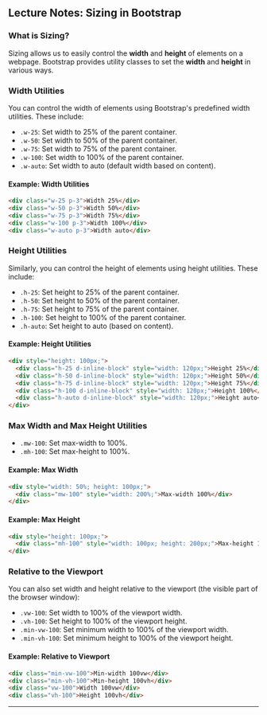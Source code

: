 ## **Lecture Notes: Sizing in Bootstrap**

### **What is Sizing?**
Sizing allows us to easily control the **width** and **height** of elements on a webpage. Bootstrap provides utility classes to set the **width** and **height** in various ways.

### **Width Utilities**

You can control the width of elements using Bootstrap's predefined width utilities. These include:

- `.w-25`: Set width to 25% of the parent container.
- `.w-50`: Set width to 50% of the parent container.
- `.w-75`: Set width to 75% of the parent container.
- `.w-100`: Set width to 100% of the parent container.
- `.w-auto`: Set width to auto (default width based on content).

#### **Example: Width Utilities**

```html
<div class="w-25 p-3">Width 25%</div>
<div class="w-50 p-3">Width 50%</div>
<div class="w-75 p-3">Width 75%</div>
<div class="w-100 p-3">Width 100%</div>
<div class="w-auto p-3">Width auto</div>
```

### **Height Utilities**

Similarly, you can control the height of elements using height utilities. These include:

- `.h-25`: Set height to 25% of the parent container.
- `.h-50`: Set height to 50% of the parent container.
- `.h-75`: Set height to 75% of the parent container.
- `.h-100`: Set height to 100% of the parent container.
- `.h-auto`: Set height to auto (based on content).

#### **Example: Height Utilities**

```html
<div style="height: 100px;">
  <div class="h-25 d-inline-block" style="width: 120px;">Height 25%</div>
  <div class="h-50 d-inline-block" style="width: 120px;">Height 50%</div>
  <div class="h-75 d-inline-block" style="width: 120px;">Height 75%</div>
  <div class="h-100 d-inline-block" style="width: 120px;">Height 100%</div>
  <div class="h-auto d-inline-block" style="width: 120px;">Height auto</div>
</div>
```

### **Max Width and Max Height Utilities**

- `.mw-100`: Set max-width to 100%.
- `.mh-100`: Set max-height to 100%.

#### **Example: Max Width**

```html
<div style="width: 50%; height: 100px;">
  <div class="mw-100" style="width: 200%;">Max-width 100%</div>
</div>
```

#### **Example: Max Height**

```html
<div style="height: 100px;">
  <div class="mh-100" style="width: 100px; height: 200px;">Max-height 100%</div>
</div>
```

### **Relative to the Viewport**

You can also set width and height relative to the viewport (the visible part of the browser window):

- `.vw-100`: Set width to 100% of the viewport width.
- `.vh-100`: Set height to 100% of the viewport height.
- `.min-vw-100`: Set minimum width to 100% of the viewport width.
- `.min-vh-100`: Set minimum height to 100% of the viewport height.

#### **Example: Relative to Viewport**

```html
<div class="min-vw-100">Min-width 100vw</div>
<div class="min-vh-100">Min-height 100vh</div>
<div class="vw-100">Width 100vw</div>
<div class="vh-100">Height 100vh</div>
```

---